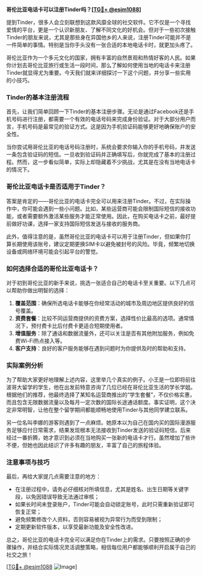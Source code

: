 **哥伦比亚电话卡可以注册Tinder吗？[[TG💪+ @esim1088](https://t.me/s/esim1088)]**

提到Tinder，很多人会立刻联想到这款风靡全球的社交软件。它不仅是一个寻找爱情的平台，更是一个认识新朋友、了解不同文化的好机会。但对于一些初次接触Tinder的朋友来说，尤其是那些身在异国他乡的人来说，注册Tinder可能并不是一件简单的事情。特别是当你手头没有一张合适的本地电话卡时，就更加头疼了。

哥伦比亚作为一个多元文化的国家，拥有丰富的自然景观和热情好客的人民。如果你计划去哥伦比亚旅行或生活一段时间，那么了解如何使用当地的电话卡来注册Tinder就显得尤为重要。今天我们就来详细探讨一下这个问题，并分享一些实用的小技巧。

### Tinder的基本注册流程

首先，让我们简单回顾一下Tinder的基本注册步骤。无论是通过Facebook还是手机号码进行注册，都需要一个有效的电话号码来完成身份验证。对于大部分用户而言，手机号码是最常见的验证方式。这是因为手机验证码能够更好地确保账户的安全性。

当你尝试用哥伦比亚的电话号码注册时，系统会要求你输入你的手机号码，并发送一条包含验证码的短信。一旦收到验证码并正确填写后，你就完成了基本的注册过程。然而，这一步看似简单，实际上却隐藏着不少挑战，尤其是在没有当地电话卡的情况下。

### 哥伦比亚电话卡是否适用于Tinder？

答案是肯定的——哥伦比亚的电话卡完全可以用来注册Tinder。不过，在实际操作中，你可能会遇到一些小问题。比如，某些运营商可能会限制国际短信的接收功能，或者需要额外激活某些服务才能正常使用。因此，在购买电话卡之前，最好提前做好功课，选择一家支持国际短信发送与接收的服务商。

此外，值得注意的是，虽然哥伦比亚的电话卡可以用于注册Tinder，但如果你打算长期使用该账号，建议定期更换SIM卡以避免被封号的风险。毕竟，频繁地切换设备或网络环境可能会引起平台的警觉。

### 如何选择合适的哥伦比亚电话卡？

对于初到哥伦比亚的新手来说，挑选一张适合自己的电话卡至关重要。以下几点可以帮助你做出明智的选择：

1. **覆盖范围**：确保所选电话卡能够在你经常活动的城市及周边地区提供良好的信号覆盖。
2. **资费套餐**：比较不同运营商提供的资费方案，选择性价比最高的选项。通常情况下，预付费卡比后付费卡更适合短期使用者。
3. **增值服务**：除了通话和数据流量外，还可以关注是否有其他附加服务，例如免费Wi-Fi热点接入等。
4. **客户支持**：良好的客户服务能够在遇到问题时为你提供及时的帮助和支持。

### 实际案例分析

为了帮助大家更好地理解上述内容，这里举几个真实的例子。小王是一位即将前往波哥大留学的学生，他在出发前特意咨询了几位已经在哥伦比亚生活的学长学姐。根据他们的推荐，他最终选择了某知名运营商推出的“学生套餐”，不仅价格实惠，而且包含无限数据流量以及每月一定次数的国际长途通话额度。事实证明，这个决定非常明智，让他在整个留学期间都能顺畅地使用Tinder与其他同学建立联系。

另一位名叫李娜的游客则遇到了一点麻烦。她原本以为自己在国内买的国际漫游服务足够应付日常需求，结果发现根本无法接收到Tinder发送的验证码短信。后来经过一番折腾，她才意识到必须在当地购买一张新的电话卡才行。虽然增加了些许不便，但她也因此结识了许多有趣的朋友，丰富了自己的旅程体验。

### 注意事项与技巧

最后，再给大家提几点需要注意的地方：

- 在注册过程中，请务必仔细核对所填信息，尤其是姓名、出生日期等关键字段，以免因错误导致无法通过审核；
- 如果长时间未登录账户，Tinder可能会自动锁定账号，此时只需重新验证即可恢复正常；
- 避免频繁修改个人资料，否则容易被视为异常行为而受到限制；
- 定期更新软件版本，以享受最新功能及安全性改进。

总之，哥伦比亚的电话卡完全可以满足你在Tinder上的需求。只要按照正确的步骤操作，并结合实际情况灵活调整策略，相信每位用户都能够顺利开启属于自己的社交之旅！

[[TG💪+ @esim1088](https://t.me/s/esim1088) ![Image](https://i.postimg.cc/4NQfJmqS/Snipaste-2025-05-13-00-14-12.png)]